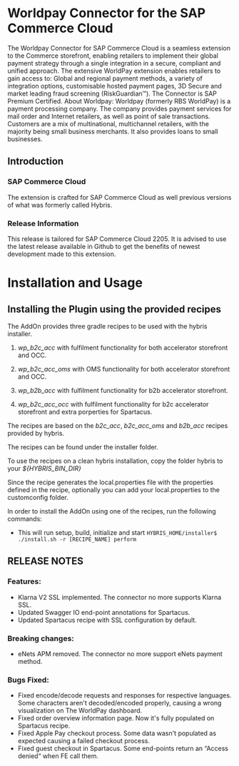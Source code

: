 # Worldpay Connector for the SAP Commerce Cloud

The Worldpay Connector for SAP Commerce Cloud is a seamless extension to the Commerce storefront, enabling retailers to implement their global payment strategy through a single integration in a secure, compliant and unified approach. The extensive WorldPay extension enables retailers to gain access to: Global and regional payment methods, a variety of integration options, customisable hosted payment pages, 3D Secure and market leading fraud screening (RiskGuardian™).
The Connector is SAP Premium Certified.
About Worldpay: Worldpay (formerly RBS WorldPay) is a payment processing company. The company provides payment services for mail order and Internet retailers, as well as point of sale transactions. Customers are a mix of multinational, multichannel retailers, with the majority being small business merchants. It also provides loans to small businesses.

## Introduction
### SAP Commerce Cloud
The extension is crafted for SAP Commerce Cloud as well previous versions of what was formerly called Hybris.

### Release Information
This release is tailored for SAP Commerce Cloud 2205. It is advised to use the latest release available in Github to get the benefits of newest development made to this extension.

# Installation and Usage

## Installing the Plugin using the provided recipes

The AddOn provides three gradle recipes to be used with the hybris installer.

1. *wp_b2c_acc* with fulfilment functionality for both accelerator storefront and OCC.

2. *wp_b2c_acc_oms* with OMS functionality for both accelerator storefront and OCC.

3. *wp_b2b_acc* with fulfilment functionality for b2b accelerator storefront.

4. *wp_b2c_acc_occ* with fulfilment functionality for b2c accelerator storefront and extra porperties for Spartacus.

The recipes are based on the *b2c_acc*, *b2c_acc_oms* and *b2b_acc* recipes provided by hybris.

The recipes can be found under the installer folder.

To use the recipes on a clean hybris installation, copy the folder hybris to your *${HYBRIS_BIN_DIR}*

Since the recipe generates the local.properties file with the properties defined in the recipe, optionally you can add your local.properties to the customconfig folder.

In order to install the AddOn using one of the recipes, run the following commands:
- This will run setup, build, initialize and start
`HYBRIS_HOME/installer$ ./install.sh -r [RECIPE_NAME] perform`

## RELEASE NOTES

### Features:
- Klarna V2 SSL implemented. The connector no more supports Klarna SSL.
- Updated Swagger IO end-point annotations for Spartacus.
- Updated Spartacus recipe with SSL configuration by default.

### Breaking changes:
- eNets APM removed. The connector no more support eNets payment method.

### Bugs Fixed: 
- Fixed encode/decode requests and responses for respective languages. Some characters aren't decoded/encoded properly, causing a wrong visualization on The WorldPay dashboard.
- Fixed order overview information page. Now it's fully populated on Spartacus recipe.
- Fixed Apple Pay checkout process. Some data wasn't populated as expected causing a failed checkout process.
- Fixed guest checkout in Spartacus. Some end-points return an “Access denied“ when FE call them.


